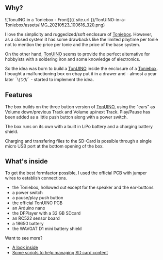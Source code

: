 ## Why?

![TonuINO in a Toniebox - Front]({{ site.url }}/TonUINO-in-a-Toniebox/assets/IMG_20210523_100616_320.png)

I love the simplicity and ruggedized/soft enclosure of [Toniebox](https://tonies.de/toniebox/). However, as a closed system it has some drawbacks like the limited playtime per tonie not to mention the price per tonie and the price of the base system.

On the other hand, [TonUINO](https://www.tonuino.de/) seems to provide the perfect alternative for hobbyists with a soldering iron and some knowledge of electronics.

So the idea was born to build a [TonUINO](https://www.tonuino.de/) inside the enclosure of a [Toniebox](https://tonies.de/toniebox/). I bought a malfunctioning box on ebay put it in a drawer and - almost a year later ¯\\_(ツ)_/¯ - started to implement the idea. 


## Features

The box builds on the three button version of [TonUINO](https://www.tonuino.de/), using the "ears" as Volume down/previous Track and Volume up/next Track. Play/Pause has been added as a little push button along with a power switch.

The box runs on its own with a built in LiPo battery and a charging battery shield. 

Charging and transfering files to the SD-Card is possible through a single micro USB port at the bottom opening of the box.

## What's inside

To get the best formfactor possible, I used the official PCB with jumper wires to establish connections.

- the Toniebox, hollowed out except for the speaker and the ear-buttons
- a power switch
- a pause/play push button
- the official TonUINO PCB
- an Arduino nano
- the DFPlayer with a 32 GB SDcard
- an RC522 sensor board
- a 18650 battery
- the WAVGAT D1 mini battery shield

Want to see more?
- [A look inside](https://kateiren.github.io/TonUINO-in-a-Toniebox/lookinside)
- [Some scripts to help managing SD card content](https://kateiren.github.io/TonUINO-in-a-Toniebox/scripts)
